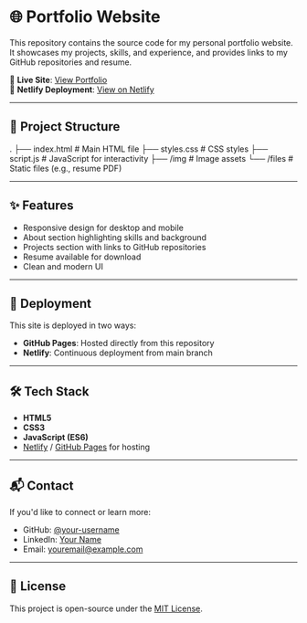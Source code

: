 # 🌐 Portfolio Website

This repository contains the source code for my personal portfolio website.  
It showcases my projects, skills, and experience, and provides links to my GitHub repositories and resume.

🔗 **Live Site**: [View Portfolio](https://acexedo.github.io/portfolio-website/)  
🔗 **Netlify Deployment**: [View on Netlify](https://acexedo.netlify.app/)

---

## 📂 Project Structure
.
├── index.html # Main HTML file
├── styles.css # CSS styles
├── script.js # JavaScript for interactivity
├── /img # Image assets
└── /files # Static files (e.g., resume PDF)

---

## ✨ Features

- Responsive design for desktop and mobile
- About section highlighting skills and background
- Projects section with links to GitHub repositories
- Resume available for download
- Clean and modern UI

---

## 🚀 Deployment

This site is deployed in two ways:
- **GitHub Pages**: Hosted directly from this repository  
- **Netlify**: Continuous deployment from main branch  

---

## 🛠️ Tech Stack

- **HTML5**
- **CSS3**
- **JavaScript (ES6)**
- [Netlify](https://www.netlify.com/) / [GitHub Pages](https://pages.github.com/) for hosting

---

## 📬 Contact

If you'd like to connect or learn more:

- GitHub: [@your-username](https://github.com/your-username)  
- LinkedIn: [Your Name](https://www.linkedin.com/in/your-link/)  
- Email: youremail@example.com  

---

## 📜 License

This project is open-source under the [MIT License](LICENSE).
